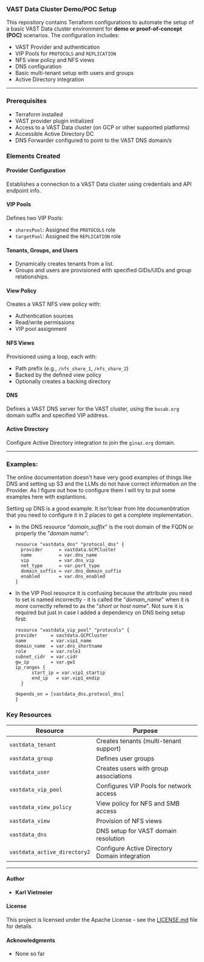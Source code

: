 ### VAST Data Cluster Demo/POC Setup

This repository contains Terraform configurations to automate the setup of a basic VAST Data cluster environment for **demo or proof-of-concept (POC)** scenarios. The configuration includes:

- VAST Provider and authentication
- VIP Pools for `PROTOCOLS` and `REPLICATION`
- NFS view policy and NFS views
- DNS configuration
- Basic multi-tenant setup with users and groups
- Active Directory integration

---

### Prerequisites
- Terraform installed
- VAST provider plugin initialized
- Access to a VAST Data cluster (on GCP or other supported platforms)
- Accessible Active Directory DC
- DNS Forwarder configured to point to the VAST DNS domain/s

### Elements Created

####  Provider Configuration
Establishes a connection to a VAST Data cluster using credentials and API endpoint info.

####  VIP Pools
Defines two VIP Pools:
- `sharesPool`: Assigned the `PROTOCOLS` role
- `targetPool`: Assigned the `REPLICATION` role

####  Tenants, Groups, and Users
- Dynamically creates tenants from a list.
- Groups and users are provisioned with specified GIDs/UIDs and group relationships.

####  View Policy
Creates a VAST NFS view policy with:
- Authentication sources
- Read/write permissions
- VIP pool assignment

####  NFS Views
Provisioned using a loop, each with:
- Path prefix (e.g., `/nfs_share_1`, `/nfs_share_2`)
- Backed by the defined view policy
- Optionally creates a backing directory

####  DNS
Defines a VAST DNS server for the VAST cluster, using the `busab.org` domain suffix and specified VIP address.

####  Active Directory
Configure Active Directory integration to join the `ginaz.org` domain.

---

### Examples:

The online documentation doesn't have very good examples of things like DNS and setting up S3 and the LLMs do not have correct information on the Provider. As I figure out how to configure them I will try to put some examples here with explantions.

Setting up DNS is a good example. It isn'tclear from hte documenbtration that you need to configure it in 2 places to get a complete implementation.  

- In the DNS resource "*domain_suffix*" is the root domain of the FQDN or properly the "*domain name*":

  ```hcl
  resource "vastdata_dns" "protocol_dns" {
    provider      = vastdata.GCPCluster
    name          = var.dns_name
    vip           = var.dns_vip
    net_type      = var.port_type
    domain_suffix = var.dns_domain_suffix
    enabled       = var.dns_enabled
  }
  ```
- In the VIP Pool resource it is confusing because the attribute you need to set is named incorrectly - it is called the "*domain_name*" when it is more correctly refered to as the "*short or host name*".  Not sure it is required but just in case I added a dependency on DNS being setup first:

  ```hcl
  resource "vastdata_vip_pool" "protocols" {
  provider     = vastdata.GCPCluster
  name         = var.vip1_name
  domain_name  = var.dns_shortname
  role         = var.role1
  subnet_cidr  = var.cidr
  gw_ip        = var.gw1
  ip_ranges {
        start_ip = var.vip1_startip
        end_ip   = var.vip1_endip
    }
    
  depends_on = [vastdata_dns.protocol_dns]
  }
  ```



###  Key Resources

| Resource                              | Purpose                                           |
|---------------------------------------|---------------------------------------------------|
| `vastdata_tenant`                     | Creates tenants (multi-tenant support)            |
| `vastdata_group`                      | Defines user groups                               |
| `vastdata_user`                       | Creates users with group associations             |
| `vastdata_vip_pool`                   | Configures VIP Pools for network access           |
| `vastdata_view_policy`                | View policy for NFS and SMB access                |
| `vastdata_view`                       | Provision of NFS views                            |
| `vastdata_dns`                        | DNS setup for VAST domain resolution              |
| `vastdata_active_directory2`          | Configure Active Directory Domain integration     |

---

#### Author

* **Karl Vietmeier**

#### License

This project is licensed under the Apache License - see the [LICENSE.md](../../LICENSE.md) file for details

#### Acknowledgments

* None so far
